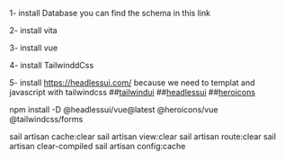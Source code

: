 

1- install Database you can find the schema in this link 

2- install vita 

3- install vue 

4- install TailwinddCss 

5- install https://headlessui.com/ because we need to templat and javascript with tailwindcss
##[tailwindui](https://tailwindui.com/)
##[headlessui](https://headlessui.com/)
##[heroicons](https://heroicons.com/)

npm install -D  @headlessui/vue@latest @heroicons/vue @tailwindcss/forms



sail artisan cache:clear
sail artisan view:clear
sail artisan route:clear
sail artisan clear-compiled
sail artisan config:cache
